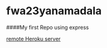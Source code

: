 # fwa23yanamadala


####My first Repo using express



[remote Heroku server](https://fwa23yanamadala.herokuapp.com/)

